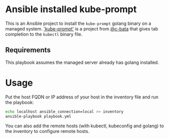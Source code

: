 # Ansible installed kube-prompt

This is an Ansible project to install the `kube-prompt` golang binary on a
managed system. ['kube-prompt'](https://github.com/c-bata/kube-prompt) is a
project from [@c-bata](https://github.com/c-bata) that gives tab completion to
the `kubectl` binary file.

## Requirements
This playbook assumes the managed server already has golang installed.

# Usage
Put the host FQDN or IP address of your host in the inventory file and run the
playbook:  

```sh
echo localhost ansible_connection=local >> inventory
ansible-playbook playbook.yml
```
You can also add the remote hosts (with kubectl, kubeconfig and golang) to
the inventory to configure remote hosts.
